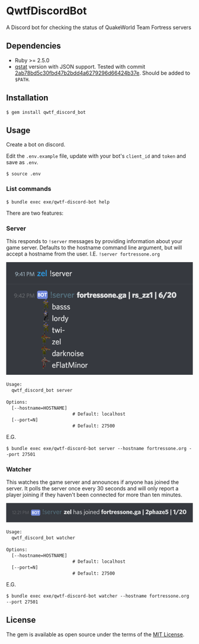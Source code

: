 # QwtfDiscordBot

A Discord bot for checking the status of QuakeWorld Team Fortress servers


## Dependencies

  - Ruby >= 2.5.0
  - [qstat](https://github.com/multiplay/qstat) version with JSON support.  Tested with commit [2ab78bd5c30fbd47b2bdd4a6279296d66424b37e](https://github.com/multiplay/qstat/tree/2ab78bd5c30fbd47b2bdd4a6279296d66424b37e). Should be added to `$PATH`.


## Installation

    $ gem install qwtf_discord_bot


## Usage

Create a bot on discord.

Edit the `.env.example` file, update with your bot's `client_id` and `token` and save as `.env`.

    $ source .env


### List commands

    $ bundle exec exe/qwtf-discord-bot help

There are two features:


### Server

This responds to `!server` messages by providing information about your game
server. Defaults to the hostname command line argument, but will accept a
hostname from the user. I.E. `!server fortressone.org`

![screenshot of bot responding to !server command](server_screenshot.png)

```
Usage:
  qwtf_discord_bot server

Options:
  [--hostname=HOSTNAME]
                         # Default: localhost
  [--port=N]
                         # Default: 27500
```

E.G.

    $ bundle exec exe/qwtf-discord-bot server --hostname fortressone.org --port 27501


### Watcher

This watches the game server and announces if anyone has joined the server. It
polls the server once every 30 seconds and will only report a player joining if
they haven't been connected for more than ten minutes.

![screenshot of bot reporting player joining server](watcher_screenshot.png)

```
Usage:
  qwtf_discord_bot watcher

Options:
  [--hostname=HOSTNAME]
                         # Default: localhost
  [--port=N]
                         # Default: 27500
```

E.G.

    $ bundle exec exe/qwtf-discord-bot watcher --hostname fortressone.org --port 27501


## License

The gem is available as open source under the terms of the [MIT License](https://opensource.org/licenses/MIT).
